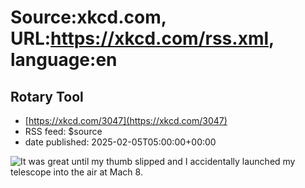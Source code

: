 # Source:xkcd.com, URL:https://xkcd.com/rss.xml, language:en

## Rotary Tool
 - [https://xkcd.com/3047](https://xkcd.com/3047)
 - RSS feed: $source
 - date published: 2025-02-05T05:00:00+00:00

<img src="https://imgs.xkcd.com/comics/rotary_tool.png" title="It was great until my thumb slipped and I accidentally launched my telescope into the air at Mach 8." alt="It was great until my thumb slipped and I accidentally launched my telescope into the air at Mach 8." />

